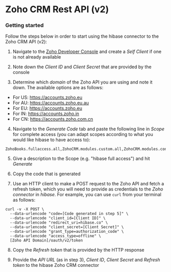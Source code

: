 # Zoho CRM Rest API (v2)

### Getting started

Follow the steps below in order to start using the hibase connector to the Zoho CRM API (v2):

1. Navigate to the [Zoho Developer Console](https://api-console.zoho.eu/) and create a _Self Client_ if one is not already available

2. Note down the *Client ID* and *Client Secret* that are provided by the console

3. Determine which *domain* of the Zoho API you are using and note it down. The available options are as follows:
  - For US: https://accounts.zoho.eu
  - For AU: https://accounts.zoho.eu.au
  - For EU: https://accounts.zoho.eu
  - For IN: https://accounts.zoho.in
  - For CN: https://accounts.zoho.com.cn

4. Navigate to the *Generate Code* tab and paste the following line in *Scope* for complete access (you can adapt scopes according to what you would like hibase to have access to): 

```
ZohoBooks.fullaccess.all,ZohoCRM.modules.custom.all,ZohoCRM.modules.contacts.all,ZohoCRM.modules.ALL,ZohoCRM.settings.ALL,ZohoCRM.users.ALL,ZohoCRM.org.ALL,ZohoCRM.settings.functions.all,ZohoCRM.functions.execute.read,ZohoCRM.functions.execute.create,ZohoCRM.settings.layout_rules.read,ZohoCRM.notifications.all,aaaserver.profile.all
```

5. Give a description to the Scope (e.g. "hibase full access") and hit *Generate*

6. Copy the code that is generated

7. Use an HTTP client to make a POST request to the Zoho API and fetch a refresh token, which you will need to provide as credentials to the *Zoho connector* in *hibase*. For example, you can use `curl` from your terminal as follows:

```
curl -v -X POST \
  --data-urlencode "code=[Code generated in step 5]" \
  --data-urlencode "client_id=[Client ID]" \
  --data-urlencode "redirect_uri=hibase.co" \
  --data-urlencode "client_secret=[Client Secret]" \
  --data-urlencode "grant_type=authorization_code" \
  --data-urlencode "access_type=offline" \
  [Zoho API Domain]/oauth/v2/token
```

8. Copy the *Refresh token* that is provided by the HTTP response

9. Provide the *API URL* (as in step 3), *Client ID*, *Client Secret* and *Refresh token* to the hibase Zoho CRM connector
